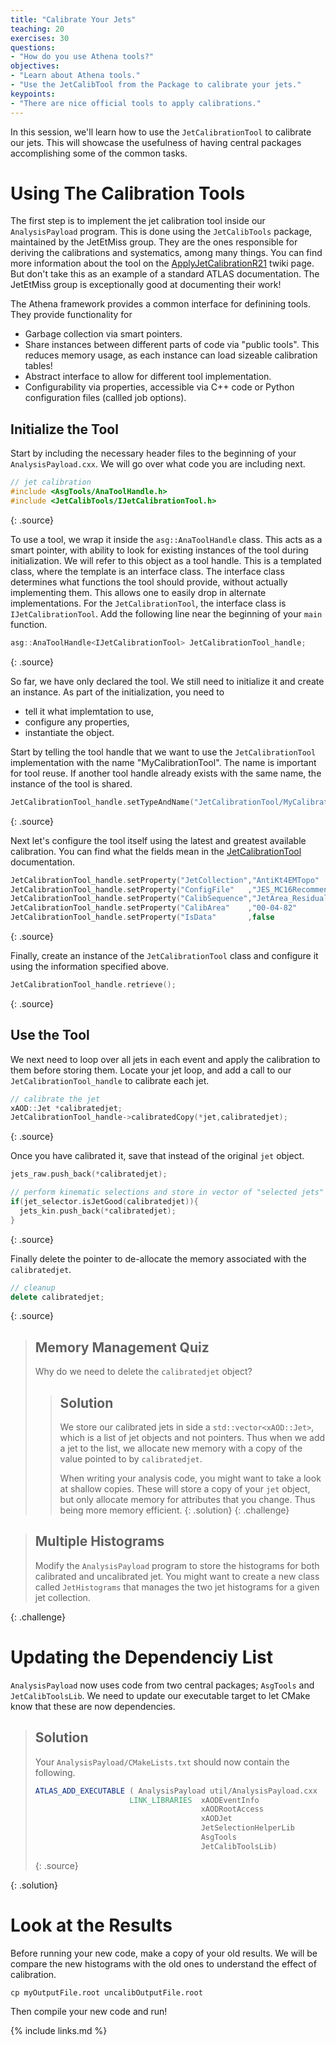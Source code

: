 ```yaml
---
title: "Calibrate Your Jets"
teaching: 20
exercises: 30
questions:
- "How do you use Athena tools?"
objectives:
- "Learn about Athena tools."
- "Use the JetCalibTool from the Package to calibrate your jets."
keypoints:
- "There are nice official tools to apply calibrations."
---
```


In this session, we'll learn how to use the `JetCalibrationTool` to calibrate our jets. This will showcase the usefulness of having central packages accomplishing some of the common tasks.

# Using The Calibration Tools
The first step is to implement the jet calibration tool inside our `AnalysisPayload` program. This is done using the `JetCalibTools` package, maintained by the JetEtMiss group. They are the ones responsible for deriving the calibrations and systematics, among many things. You can find more information about the tool on the [ApplyJetCalibrationR21](https://twiki.cern.ch/twiki/bin/view/AtlasProtected/ApplyJetCalibrationR21) twiki page. But don't take this as an example of a standard ATLAS documentation. The JetEtMiss group is exceptionally good at documenting their work!

The Athena framework provides a common interface for definining tools. They provide functionality for
- Garbage collection via smart pointers.
- Share instances between different parts of code via "public tools". This reduces memory usage, as each instance can load sizeable calibration tables!
- Abstract interface to allow for different tool implementation.
- Configurability via properties, accessible via C++ code or Python configuration files (callled job options).

## Initialize the Tool
Start by including the necessary header files to the beginning of your `AnalysisPayload.cxx`. We will go over what code you are including next.

~~~c++
// jet calibration
#include <AsgTools/AnaToolHandle.h>
#include <JetCalibTools/IJetCalibrationTool.h>
~~~
{: .source}

To use a tool, we wrap it inside the `asg::AnaToolHandle` class. This acts as a smart pointer, with ability to look for existing instances of the tool during initialization. We will refer to this object as a tool handle. This is a templated class, where the template is an interface class. The interface class determines what functions the tool should provide, without actually implementing them. This allows one to easily drop in alternate implementations. For the `JetCalibrationTool`, the interface class is `IJetCalibrationTool`. Add the following line near the beginning of your `main` function.

~~~c++
asg::AnaToolHandle<IJetCalibrationTool> JetCalibrationTool_handle;
~~~
{: .source}

So far, we have only declared the tool. We still need to initialize it and create an instance. As part of the initialization, you need to
- tell it what implemtation to use,
- configure any properties,
- instantiate the object.

Start by telling the tool handle that we want to use the `JetCalibrationTool` implementation with the name "MyCalibrationTool". The name is important for tool reuse. If another tool handle already exists with the same name, the instance of the tool is shared.
~~~c++
JetCalibrationTool_handle.setTypeAndName("JetCalibrationTool/MyCalibrationTool");
~~~
{: .source}

Next let's configure the tool itself using the latest and greatest available calibration. You can find what the fields mean in the [JetCalibrationTool](https://twiki.cern.ch/twiki/bin/view/AtlasProtected/ApplyJetCalibrationR21) documentation.
~~~c++
JetCalibrationTool_handle.setProperty("JetCollection","AntiKt4EMTopo"                                                  );
JetCalibrationTool_handle.setProperty("ConfigFile"   ,"JES_MC16Recommendation_Consolidated_EMTopo_Apr2019_Rel21.config");
JetCalibrationTool_handle.setProperty("CalibSequence","JetArea_Residual_EtaJES_GSC_Smear"                              );
JetCalibrationTool_handle.setProperty("CalibArea"    ,"00-04-82"                                                       );
JetCalibrationTool_handle.setProperty("IsData"       ,false                                                            );
~~~
{: .source}

Finally, create an instance of the `JetCalibrationTool` class and configure it using the information specified above.
~~~c++
JetCalibrationTool_handle.retrieve();
~~~
{: .source}

## Use the Tool
We next need to loop over all jets in each event and apply the calibration to them before storing them. Locate your jet loop, and add a call to our `JetCalibrationTool_handle` to calibrate each jet.

~~~c++
// calibrate the jet
xAOD::Jet *calibratedjet;
JetCalibrationTool_handle->calibratedCopy(*jet,calibratedjet);
~~~
{: .source}

Once you have calibrated it, save that instead of the original `jet` object.
~~~c++
jets_raw.push_back(*calibratedjet);

// perform kinematic selections and store in vector of "selected jets"
if(jet_selector.isJetGood(calibratedjet)){
  jets_kin.push_back(*calibratedjet);
}
~~~
{: .source}

Finally delete the pointer to de-allocate the memory associated with the `calibratedjet`.
~~~c++
// cleanup
delete calibratedjet;
~~~
{: .source}

> ## Memory Management Quiz
>
> Why do we need to delete the `calibratedjet` object?
>
> > ## Solution
> >
> > We store our calibrated jets in side a `std::vector<xAOD::Jet>`, which is a list of jet objects and not pointers. Thus when we add a jet to the list, we allocate new memory with a copy of the value pointed to by `calibratedjet`.
> >
> > When writing your analysis code, you might want to take a look at shallow copies. These will store a copy of your `jet` object, but only allocate memory for attributes that you change. Thus being more memory efficient.
> {: .solution}
{: .challenge}


> ## Multiple Histograms
>
> Modify the `AnalysisPayload` program to store the histograms for both calibrated and uncalibrated jet. You might want to create a new class called `JetHistograms` that manages the two jet histograms for a given jet collection.
>
{: .challenge}

# Updating the Dependenciy List
`AnalysisPayload` now uses code from two central packages; `AsgTools` and `JetCalibToolsLib`. We need to update our executable target to let CMake know that these are now dependencies.


> ## Solution
>
> Your `AnalysisPayload/CMakeLists.txt` should now contain the following.
>
> ~~~cmake
> ATLAS_ADD_EXECUTABLE ( AnalysisPayload util/AnalysisPayload.cxx
>                      LINK_LIBRARIES  xAODEventInfo
>                                      xAODRootAccess
>                                      xAODJet
>                                      JetSelectionHelperLib
>                                      AsgTools
>                                      JetCalibToolsLib)
> ~~~
> {: .source}
>
{: .solution}


# Look at the Results
Before running your new code, make a copy of your old results. We will be compare the new histograms with the old ones to understand the effect of calibration.

```shell
cp myOutputFile.root uncalibOutputFile.root
```

Then compile your new code and run!



{% include links.md %}
